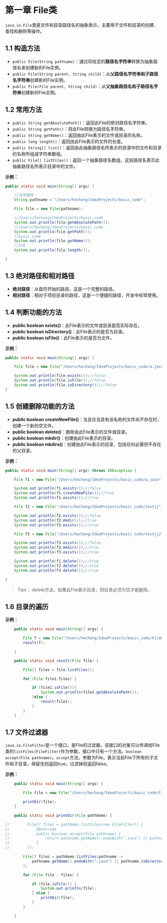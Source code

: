 # 第一章 File类

`java.io.File`类是文件和目录路径名的抽象表示，主要用于文件和目录的创建、查找和删除等操作。

## 1.1 构造方法

* `public File(String pathname)`：通过将给定的**路径名字符串**转换为抽象路径名来创建新的File实例。
* `public File(String parent, String child)`：从**父路径名字符串和子路径名字符串**创建新的File实例。
* `public File(File parent, String child)`：从**父抽象路径名和子路径名字符串**创建新的File实例。

## 1.2 常用方法

* `public String getAbsolutePath()`：返回此File的绝对路径名字符串。
* `public String getPath()`：将此File转换为路径名字符串。
* `public String getName()`：返回由此File表示的文件或目录的名称。
* `public long length()`：返回由此File表示的文件的长度。
* `public String[] list()`：返回由此抽象路径名所表示的目录中的文件和目录的名称所组成字符串数组。
* `public File[] listFiles()`：返回一个抽象路径名数组，这些路径名表示此抽象路径名所表示目录中的文件。

**示例：**

```java
public static void main(String[] args) {

    //文件路径
    String pathname = "/Users/hechong/IdeaProjects/basic_code";

    File file = new File(pathname);

    ///Users/hechong/IdeaProjects/basic_code
    System.out.println(file.getAbsolutePath());
    ///Users/hechong/IdeaProjects/basic_code
    System.out.println(file.getPath());
    //basic_code
    System.out.println(file.getName());
    //576
    System.out.println(file.length());

}
```

## 1.3 绝对路径和相对路径

* **绝对路径**：从盘符开始的路径，这是一个完整的路径。
* **相对路径**：相对于项目目录的路径，这是一个便捷的路径，开发中经常使用。

## 1.4 判断功能的方法

* **public boolean exists()**：此File表示的文件或目录是否实际存在。
* **public boolean isDirectory()**：此File表示的是否为目录。
* **public boolean isFile()**：此File表示的是否为文件。

**示例：**

```java
public static void main(String[] args) {

    File file = new File("/Users/hechong/IdeaProjects/basic_code/a.java");

    System.out.println(file.exists());//false
    System.out.println(file.isFile());//false
    System.out.println(file.isDirectory());//false
}
```

## 1.5 创建删除功能的方法

* **public boolean createNewFile()**：当且仅当具有该名称的文件尚不存在时，创建一个新的空文件。
* **public boolean delete()**：删除由此File表示的文件或目录。
* **public boolean mkdir()**：创建由此File表示的目录。
* **public boolean mkdirs()**：创建由此File表示的目录，包括任何必需但不存在的父目录。

**示例：**

```java
public static void main(String[] args) throws IOException {

    File f1 = new File("/Users/hechong/IdeaProjects/basic_code/a.java");

    System.out.println(f1.exists());//false
    System.out.println(f1.createNewFile());//true
    System.out.println(f1.exists());//true

    File f2 = new File("/Users/hechong/IdeaProjects/basic_code/testjj");

    System.out.println(f2.exists());//false
    System.out.println(f2.mkdir());//true
    System.out.println(f2.exists());//true

    File f3 = new File("/Users/hechong/IdeaProjects/basic_code/testjj2");

    System.out.println(f3.exists());//false
    System.out.println(f3.mkdirs());//true
    System.out.println(f3.exists());//true

    System.out.println(f1.delete());//true
    System.out.println(f2.delete());//true
    System.out.println(f3.delete());//true

}
```

> Tips：
> delete方法，如果此File表示目录，则目录必须为空才能删除。

## 1.6 目录的遍历

**示例：**

```java
    public static void main(String[] args) {

        File f = new File("/Users/hechong/IdeaProjects/basic_code/FileDemo");
        result(f);

    }

    public static void result(File file) {

        File[] files = file.listFiles();

        for (File file1:files) {

            if (file1.isFile()){
                System.out.println(file1.getAbsolutePath());
            }else {
                result(file1);
            }
        }
    }
```

## 1.7 文件过滤器

`java.io.FileFilter`是一个接口，是File的过滤器。该接口的对象可以传递给File类的`listFiles(FileFilter)`作为参数，接口中只有一个方法。`boolean accept(File pathname)`。`accept`方法，参数为File，表示当前File下所有的子文件和子目录。保留住则返回true，过滤掉则返回false。

**示例：**

```java
    public static void main(String[] args) {

        File file = new File("/Users/hechong/IdeaProjects/basic_code/FileDemo");

        printDir(file);
    }

    public static void printDir(File pathdemo) {

//        File[] files = pathdemo.listFiles(new FileFilter() {
//            @Override
//            public boolean accept(File pathname) {
//                return pathname.getName().endsWith(".java") || pathname.isDirectory();
//            }
//        });

        File[] files = pathdemo.listFiles(pathname ->
            pathname.getName().endsWith(".java") || pathname.isDirectory()
        );

        for (File file : files) {

            if (file.isFile()) {
                System.out.println(file);
            } else {
                printDir(file);
            }
        }

    }
```

